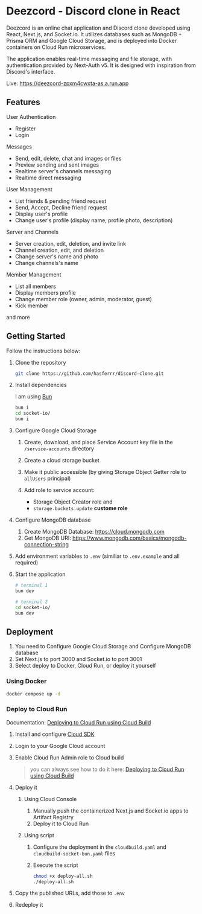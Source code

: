# Deezcord - Discord clone in React

Deezcord is an online chat application and Discord clone developed using React, Next.js, and Socket.io. It utilizes databases such as MongoDB + Prisma ORM and Google Cloud Storage, and is deployed into Docker containers on Cloud Run microservices.

The application enables real-time messaging and file storage, with authentication provided by Next-Auth v5. It is designed with inspiration from Discord's interface.

Live: <https://deezcord-zpxm4cwxta-as.a.run.app>

## Features

User Authentication

- Register
- Login

Messages

- Send, edit, delete, chat and images or files
- Preview sending and sent images
- Realtime server's channels messaging
- Realtime direct messaging

User Management

- List friends & pending friend request
- Send, Accept, Decline friend request
- Display user's profile
- Change user's profile (display name, profile photo, description)

Server and Channels

- Server creation, edit, deletion, and invite link
- Channel creation, edit, and deletion
- Change server's name and photo
- Change channels's name

Member Management

- List all members
- Display members profile
- Change member role (owner, admin, moderator, guest)
- Kick member

and more

## Getting Started

Follow the instructions below:

1. Clone the repository

   ```bash
   git clone https://github.com/hasferrr/discord-clone.git
   ```

1. Install dependencies

   I am using [Bun](https://bun.sh/)

   ```bash
   bun i
   cd socket-io/
   bun i
   ```

1. Configure Google Cloud Storage

   1. Create, download, and place Service Account key file in the `/service-accounts` directory

   2. Create a cloud storage bucket

   3. Make it public accessible (by giving Storage Object Getter role to `allUsers` principal)

   4. Add role to service account:

      - Storage Object Creator role and
      - `storage.buckets.update` **custome role**

1. Configure MongoDB database

    1. Create MongoDB Database: <https://cloud.mongodb.com>
    1. Get MongoDB URI: <https://www.mongodb.com/basics/mongodb-connection-string>

1. Add environment variables to `.env` (similiar to `.env.example` and all required)

1. Start the application

   ```bash
   # terminal 1
   bun dev

   # terminal 2
   cd socket-io/
   bun dev
   ```

## Deployment

1. You need to Configure Google Cloud Storage and Configure MongoDB database
1. Set Next.js to port 3000 and Socket.io to port 3001
1. Select deploy to Docker, Cloud Run, or deploy it yourself

### Using Docker

```bash
docker compose up -d
```

### Deploy to Cloud Run

Documentation: [Deploying to Cloud Run using Cloud Build](https://cloud.google.com/build/docs/deploying-builds/deploy-cloud-run)

1. Install and configure [Cloud SDK](https://cloud.google.com/sdk/docs/install-sdk)
1. Login to your Google Cloud account
1. Enable Cloud Run Admin role to Cloud build

   > you can always see how to do it here: [Deploying to Cloud Run using Cloud Build](https://cloud.google.com/build/docs/deploying-builds/deploy-cloud-run#required_iam_permissions)

1. Deploy it

   1. Using Cloud Console
      1. Manually push the containerized Next.js and Socket.io apps to Artifact Registry
      1. Deploy it to Cloud Run

   1. Using script

      1. Configure the deployment in the `cloudbuild.yaml` and `cloudbuild-socket-bun.yaml` files
      1. Execute the script

         ```bash
         chmod +x deploy-all.sh
         ./deploy-all.sh
         ```

1. Copy the published URLs, add those to `.env`
1. Redeploy it
